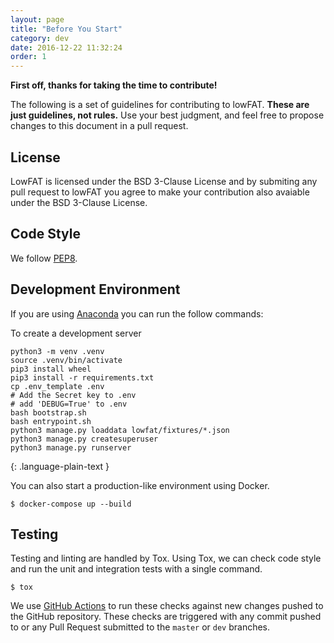 ```yaml
---
layout: page
title: "Before You Start"
category: dev
date: 2016-12-22 11:32:24
order: 1
---
```


**First off, thanks for taking the time to contribute!**

The following is a set of guidelines for contributing to lowFAT.
**These are just guidelines, not rules.**
Use your best judgment, and feel free to propose changes to this document in a pull request.

## License

LowFAT is licensed under the BSD 3-Clause License and by submiting any pull request to lowFAT you agree to make your contribution also avaiable under the BSD 3-Clause License.

## Code Style

We follow [PEP8](https://www.python.org/dev/peps/pep-0008/).

## Development Environment

If you are using [Anaconda](https://docs.continuum.io/anaconda/) you can run the follow commands:

To create a development server
~~~
python3 -m venv .venv
source .venv/bin/activate
pip3 install wheel
pip3 install -r requirements.txt
cp .env_template .env
# Add the Secret key to .env
# add 'DEBUG=True' to .env
bash bootstrap.sh
bash entrypoint.sh
python3 manage.py loaddata lowfat/fixtures/*.json
python3 manage.py createsuperuser
python3 manage.py runserver
~~~
{: .language-plain-text }

You can also start a production-like environment using Docker.
~~~
$ docker-compose up --build
~~~

## Testing

Testing and linting are handled by Tox.
Using Tox, we can check code style and run the unit and integration tests with a single command.

~~~
$ tox
~~~

We use [GitHub Actions](https://github.com/softwaresaved/lowfat/actions) to run these checks against new changes pushed to the GitHub repository.
These checks are triggered with any commit pushed to or any Pull Request submitted to the `master` or `dev` branches.
